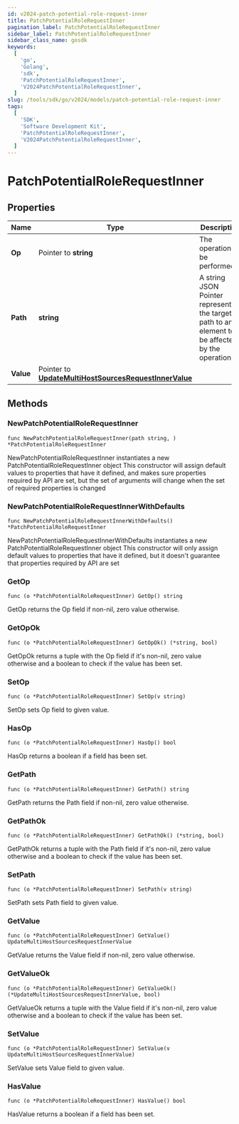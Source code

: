 ```yaml
---
id: v2024-patch-potential-role-request-inner
title: PatchPotentialRoleRequestInner
pagination_label: PatchPotentialRoleRequestInner
sidebar_label: PatchPotentialRoleRequestInner
sidebar_class_name: gosdk
keywords:
  [
    'go',
    'Golang',
    'sdk',
    'PatchPotentialRoleRequestInner',
    'V2024PatchPotentialRoleRequestInner',
  ]
slug: /tools/sdk/go/v2024/models/patch-potential-role-request-inner
tags:
  [
    'SDK',
    'Software Development Kit',
    'PatchPotentialRoleRequestInner',
    'V2024PatchPotentialRoleRequestInner',
  ]
---
```


# PatchPotentialRoleRequestInner

## Properties

| Name | Type | Description | Notes |
| --- | --- | --- | --- |
| **Op** | Pointer to **string** | The operation to be performed | [optional] |
| **Path** | **string** | A string JSON Pointer representing the target path to an element to be affected by the operation |
| **Value** | Pointer to [**UpdateMultiHostSourcesRequestInnerValue**](update-multi-host-sources-request-inner-value) |  | [optional] |

## Methods

### NewPatchPotentialRoleRequestInner

`func NewPatchPotentialRoleRequestInner(path string, ) *PatchPotentialRoleRequestInner`

NewPatchPotentialRoleRequestInner instantiates a new PatchPotentialRoleRequestInner object This constructor will assign default values to properties that have it defined, and makes sure properties required by API are set, but the set of arguments will change when the set of required properties is changed

### NewPatchPotentialRoleRequestInnerWithDefaults

`func NewPatchPotentialRoleRequestInnerWithDefaults() *PatchPotentialRoleRequestInner`

NewPatchPotentialRoleRequestInnerWithDefaults instantiates a new PatchPotentialRoleRequestInner object This constructor will only assign default values to properties that have it defined, but it doesn't guarantee that properties required by API are set

### GetOp

`func (o *PatchPotentialRoleRequestInner) GetOp() string`

GetOp returns the Op field if non-nil, zero value otherwise.

### GetOpOk

`func (o *PatchPotentialRoleRequestInner) GetOpOk() (*string, bool)`

GetOpOk returns a tuple with the Op field if it's non-nil, zero value otherwise and a boolean to check if the value has been set.

### SetOp

`func (o *PatchPotentialRoleRequestInner) SetOp(v string)`

SetOp sets Op field to given value.

### HasOp

`func (o *PatchPotentialRoleRequestInner) HasOp() bool`

HasOp returns a boolean if a field has been set.

### GetPath

`func (o *PatchPotentialRoleRequestInner) GetPath() string`

GetPath returns the Path field if non-nil, zero value otherwise.

### GetPathOk

`func (o *PatchPotentialRoleRequestInner) GetPathOk() (*string, bool)`

GetPathOk returns a tuple with the Path field if it's non-nil, zero value otherwise and a boolean to check if the value has been set.

### SetPath

`func (o *PatchPotentialRoleRequestInner) SetPath(v string)`

SetPath sets Path field to given value.

### GetValue

`func (o *PatchPotentialRoleRequestInner) GetValue() UpdateMultiHostSourcesRequestInnerValue`

GetValue returns the Value field if non-nil, zero value otherwise.

### GetValueOk

`func (o *PatchPotentialRoleRequestInner) GetValueOk() (*UpdateMultiHostSourcesRequestInnerValue, bool)`

GetValueOk returns a tuple with the Value field if it's non-nil, zero value otherwise and a boolean to check if the value has been set.

### SetValue

`func (o *PatchPotentialRoleRequestInner) SetValue(v UpdateMultiHostSourcesRequestInnerValue)`

SetValue sets Value field to given value.

### HasValue

`func (o *PatchPotentialRoleRequestInner) HasValue() bool`

HasValue returns a boolean if a field has been set.
